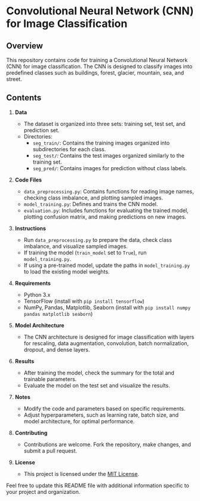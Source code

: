 # Convolutional Neural Network (CNN) for Image Classification

## Overview

This repository contains code for training a Convolutional Neural Network (CNN) for image classification. The CNN is designed to classify images into predefined classes such as buildings, forest, glacier, mountain, sea, and street.

## Contents

1. **Data**

   - The dataset is organized into three sets: training set, test set, and prediction set.
   - Directories:
     - `seg_train/`: Contains the training images organized into subdirectories for each class.
     - `seg_test/`: Contains the test images organized similarly to the training set.
     - `seg_pred/`: Contains images for prediction without class labels.
     
2. **Code Files**

   - `data_preprocessing.py`: Contains functions for reading image names, checking class imbalance, and plotting sampled images.
   - `model_training.py`: Defines and trains the CNN model.
   - `evaluation.py`: Includes functions for evaluating the trained model, plotting confusion matrix, and making predictions on new images.

3. **Instructions**

   - Run `data_preprocessing.py` to prepare the data, check class imbalance, and visualize sampled images.
   - If training the model (`train_model` set to `True`), run `model_training.py`.
   - If using a pre-trained model, update the paths in `model_training.py` to load the existing model weights.

4. **Requirements**

   - Python 3.x
   - TensorFlow (install with `pip install tensorflow`)
   - NumPy, Pandas, Matplotlib, Seaborn (install with `pip install numpy pandas matplotlib seaborn`)

5. **Model Architecture**

   - The CNN architecture is designed for image classification with layers for rescaling, data augmentation, convolution, batch normalization, dropout, and dense layers.

6. **Results**

   - After training the model, check the summary for the total and trainable parameters.
   - Evaluate the model on the test set and visualize the results.

7. **Notes**

   - Modify the code and parameters based on specific requirements.
   - Adjust hyperparameters, such as learning rate, batch size, and model architecture, for optimal performance.

8. **Contributing**

   - Contributions are welcome. Fork the repository, make changes, and submit a pull request.

9. **License**

   - This project is licensed under the [MIT License](LICENSE).

Feel free to update this README file with additional information specific to your project and organization.
